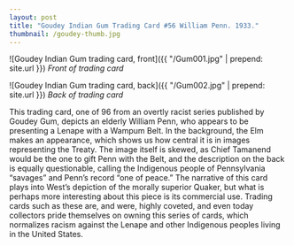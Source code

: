 ```yaml
---
layout: post
title: "Goudey Indian Gum Trading Card #56 William Penn. 1933."
thumbnail: /goudey-thumb.jpg
---
```


![Goudey Indian Gum trading card, front]({{ "/Gum001.jpg" | prepend: site.url }}) 
_Front of trading card_

![Goudey Indian Gum trading card, back]({{ "/Gum002.jpg" | prepend: site.url }}) 
_Back of trading card_

This trading card, one of 96 from an overtly racist series published by Goudey Gum, depicts an elderly William Penn, who appears to be presenting a Lenape with a Wampum Belt. In the background, the Elm makes an appearance, which shows us how central it is in images representing the Treaty. The image itself is skewed, as Chief Tamanend would be the one to gift Penn with the Belt, and the description on the back is equally questionable, calling the Indigenous people of Pennsylvania “savages” and Penn’s record “one of peace.” The narrative of this card plays into West’s depiction of the morally superior Quaker, but what is perhaps more interesting about this piece is its commercial use. Trading cards such as these are, and were, highly coveted, and even today collectors pride themselves on owning this series of cards, which normalizes racism against the Lenape and other Indigenous peoples living in the United States.
